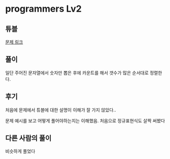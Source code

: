# programmers Lv2

## 튜블

[문제 링크](https://programmers.co.kr/learn/courses/30/lessons/64065)

## 풀이

일단 주어진 문자열에서 숫자만 뽑은 후에 카운트를 해서 갯수가 많은 순서대로 정렬한다.


## 후기

처음에 문제에서 튜블에 대한 설명이 이해가 잘 가지 않았다.. 

문제 예시를 보고 어떻게 풀어야하는지는 이해했음. 처음으로 정규표현식도 살짝 써봤다

## 다른 사람의 풀이

비슷하게 풀었다 